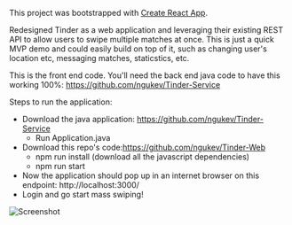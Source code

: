 This project was bootstrapped with [Create React App](https://github.com/facebook/create-react-app).

Redesigned Tinder as a web application and leveraging their existing REST API to allow users to swipe multiple matches at once. This is just a quick MVP demo and could easily build on top of it, such as changing user's location etc, messaging matches, staticstics, etc.

This is the front end code. You'll need the back end java code to have this working 100%: https://github.com/ngukev/Tinder-Service

Steps to run the application:
  - Download the java application: https://github.com/ngukev/Tinder-Service
    - Run Application.java
  - Download this repo's code:https://github.com/ngukev/Tinder-Web
    - npm run install (download all the javascript dependencies) 
    - npm run start
  - Now the application should pop up in an internet browser on this endpoint: http://localhost:3000/
  - Login and go start mass swiping!
  
  ![Screenshot](https://i.imgur.com/mZPkIl9.png)
  
